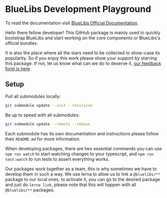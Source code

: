 # BlueLibs Development Playground

To read the documentation visit [BlueLibs Official Documentation](https://www.bluelibs.com/docs/).

Hello there fellow developer! This GitHub package is mainly used to quickly bootstrap BlueLibs and start working on the core components or BlueLibs's official bundles.

It is also the place where all the stars need to be collected to show-case its popularity. So if you enjoy this work please show your support by starring this package. If not, let us know what can we do to deserve it, [our feedback form is here](https://forms.gle/DTMg5Urgqey9QqLFA)

## Setup

Pull all submodules locally:

```bash
git submodule update --init --recursive
```

Be up to speed with all submodules:

```bash
git submodule update --remote --rebase
```

Each submodule has its own documentation and instructions please follow their `README.md` for more information.

When developing packages, there are two essential commands you can use `npm run watch` to start watching changes to your typescript, and `npm run test:watch` to run tests to assert everything works.

Our packages work together as a team, this is why sometimes we have to develop them in such a way. We use lerna to allow us to link a `@bluelibs/**` package to our local ones, to activate it, you can go to the desired package and just do `lerna link`, please note that this will happen with all `@bluelibs/**` packages.
